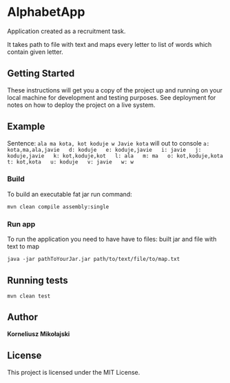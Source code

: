 # AlphabetApp
Application created as a recruitment task.

It takes path to file with text and maps every letter to list of words which contain given letter.

## Getting Started

These instructions will get you a copy of the project up and running on your local machine for development and testing purposes. See deployment for notes on how to deploy the project on a live system.

## Example

Sentence: `ala ma kota, kot koduje w Javie kota` will out to console
`
a: kota,ma,ala,javie  
d: koduje  
e: koduje,javie  
i: javie  
j: koduje,javie  
k: kot,koduje,kot  
l: ala  
m: ma  
o: kot,koduje,kota  
t: kot,kota  
u: koduje  
v: javie  
w: w
`

### Build 

To build an executable fat jar run command:

```
mvn clean compile assembly:single
```

### Run app

To run the application you need to have have to files: built jar and file with text to map

```
java -jar pathToYourJar.jar path/to/text/file/to/map.txt
```

## Running tests

```
mvn clean test
```

## Author

**Korneliusz Mikołajski** 

## License

This project is licensed under the MIT License.
